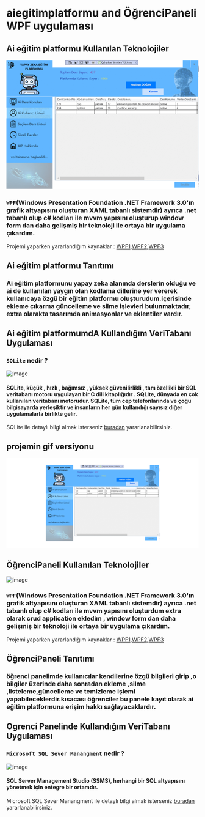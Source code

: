 # aiegitimplatformu and ÖğrenciPaneli WPF uygulaması
## Ai eğitim platformu Kullanılan Teknolojiler 
![image](https://github.com/neslihandogann/aiegitimplatformu/blob/main/projeegif.gif)
### `WPF`(Windows Presentation Foundation .NET Framework 3.0'ın grafik altyapısını oluşturan XAML tabanlı sistemdir) ayrıca .net tabanlı olup c# kodları ile mvvm yapısını oluşturup window form dan daha gelişmiş bir teknoloji ile ortaya bir uygulama çıkardım.
Projemi yaparken yararlandığım kaynaklar : [WPF1](https://wpf-tutorial.com/),[WPF2](https://docs.microsoft.com/tr-tr/dotnet/desktop/wpf/get-started/create-app-visual-studio?view=netdesktop-6.0),[WPF3](https://www.tutorialspoint.com/wpf/index.htm)
## Ai eğitim platformu Tanıtımı
### Ai eğitim platformunu yapay zeka alanında derslerin olduğu ve ai de kullanılan yaygın olan kodlama dillerine yer vererek kullanıcaya özgü bir eğitim platformu oluşturudum.içerisinde ekleme çıkarma güncelleme ve silme işlevleri bulunmaktadır, extra olarakta tasarımda animasyonlar ve eklentiler vardır.
## Ai eğitim platformumdA Kullandığım VeriTabanı Uygulaması
### `SQLite` nedir ?
![image](https://user-images.githubusercontent.com/75863951/171742990-e5f0668f-0fe4-4aef-954e-1fa82fdf4944.png)
#### SQLite, küçük , hızlı , bağımsız , yüksek güvenilirlikli , tam özellikli bir SQL veritabanı motoru uygulayan bir C dili kitaplığıdır . SQLite, dünyada en çok kullanılan veritabanı motorudur. SQLite, tüm cep telefonlarında ve çoğu bilgisayarda yerleşiktir ve insanların her gün kullandığı sayısız diğer uygulamalarla birlikte gelir.
SQLite ile detaylı bilgi almak isterseniz [buradan](https://sqlitebrowser.org/)  yararlanabilirsiniz.

## projemin gif versiyonu

![image](https://github.com/neslihandogann/aiegitimplatformu/blob/main/projegif.gif)

 ## ÖğrenciPaneli Kullanılan Teknolojiler 
 ![image](https://github.com/neslihandogann/aiegitimplatformu_ogrencipaneli/blob/main/ogrencipaneli.PNG)
 ### `WPF`(Windows Presentation Foundation .NET Framework 3.0'ın grafik altyapısını oluşturan XAML tabanlı sistemdir) ayrıca .net tabanlı olup c# kodları ile mvvm yapısını oluşturdum extra olarak crud application ekledim , window form dan daha gelişmiş bir teknoloji ile ortaya bir uygulama çıkardım.
Projemi yaparken yararlandığım kaynaklar : [WPF1](https://wpf-tutorial.com/),[WPF2](https://docs.microsoft.com/tr-tr/dotnet/desktop/wpf/get-started/create-app-visual-studio?view=netdesktop-6.0),[WPF3](https://www.tutorialspoint.com/wpf/index.htm)
 ## ÖğrenciPaneli Tanıtımı
 ### öğrenci panelimde kullanıcılar kendilerine özgü bilgileri girip ,o bilgiler üzerinde daha sonradan ekleme ,silme ,listeleme,güncelleme ve temizleme işlemi yapabileceklerdir.kısacası öğrenciler bu panele kayıt olarak ai eğitim platformuna erişim hakkı sağlayacaklardır.
 
 ## Ogrenci Panelinde Kullandığım VeriTabanı Uygulaması
 ### `Microsoft SQL Sever Manangment` nedir ?
 ![image](https://i.dlpng.com/static/png/7043467_preview.png)
 #### SQL Server Management Studio (SSMS), herhangi bir SQL altyapısını yönetmek için entegre bir ortamdır.
 Microsoft SQL Sever Manangment ile detaylı bilgi almak isterseniz [buradan](https://docs.microsoft.com/en-us/sql/ssms/sql-server-management-studio-ssms?view=sql-server-ver16)  yararlanabilirsiniz.
 
 

